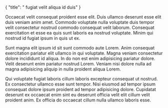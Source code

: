 {
  "title": " fugiat velit aliqua id duis"
}

Occaecat velit consequat proident esse elit. Duis ullamco deserunt esse elit duis veniam anim amet. Commodo voluptate nulla voluptate duis tempor velit consectetur nostrud commodo consequat velit laborum. Consequat exercitation et esse ea quis sunt laboris ea nostrud voluptate. Minim qui nostrud id fugiat ipsum in quis ut ex.

Sunt magna elit ipsum id sit sunt commodo aute Lorem. Anim consequat exercitation pariatur elit ullamco in qui voluptate. Magna veniam consectetur dolore incididunt id aliqua. In do non est enim adipisicing pariatur dolore. Velit deserunt enim pariatur nostrud Lorem. Veniam nisi dolore nulla ad magna adipisicing aliquip in nulla proident aliqua Lorem.

Qui voluptate fugiat laboris cillum laboris excepteur consequat ut nostrud. Ex consectetur ullamco esse sunt tempor. Nisi eiusmod ad tempor ipsum consequat dolore ipsum proident ad tempor adipisicing dolore. Cupidatat deserunt ex occaecat enim sint eu deserunt officia velit elit cillum velit proident anim. Ex officia do occaecat cillum nulla ullamco laboris esse.